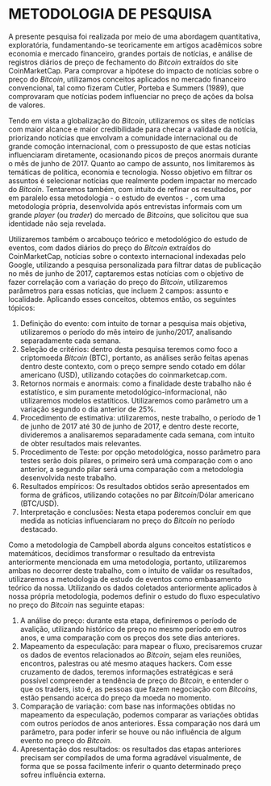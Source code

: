 # <a name="fundamentacao">METODOLOGIA DE PESQUISA</a>

A presente pesquisa foi realizada por meio de uma abordagem quantitativa, exploratória, fundamentando-se teoricamente em artigos acadêmicos sobre economia e mercado financeiro, grandes portais de notícias, e análise de registros diários de preço de fechamento do _Bitcoin_ extraídos do site CoinMarketCap. Para comprovar a hipótese do impacto de notícias sobre o preço do _Bitcoin_, utilizamos conceitos aplicados no mercado financeiro convencional, tal como fizeram Cutler, Porteba e Summers (1989), que comprovaram que notícias podem influenciar no preço de ações da bolsa de valores.

Tendo em vista a globalização do _Bitcoin_, utilizaremos os sites de notícias com maior alcance e maior credibilidade para checar a validade da notícia, priorizando notícias que envolvam a comunidade internacional ou de grande comoção internacional, com o pressuposto de que estas notícias influenciaram diretamente, ocasionando picos de preços anormais durante o mês de junho de 2017. Quanto ao campo de assunto, nos limitaremos às temáticas de política, economia e tecnologia. Nosso objetivo em filtrar os assuntos é selecionar notícias que realmente podem impactar no mercado do _Bitcoin_. Tentaremos também, com intuito de refinar os resultados, por em paralelo essa metodologia - o estudo de eventos - , com uma metodologia própria, desenvolvida após entrevistas informais com um grande _player_ (ou _trader_) do mercado de _Bitcoins_, que solicitou que sua identidade não seja revelada.

Utilizaremos também o arcabouço teórico e metodológico do estudo de eventos, com dados diários do preço do _Bitcoin_ extraídos do CoinMarketCap, notícias sobre o contexto internacional indexadas pelo Google, utilizando a pesquisa personalizada para filtrar datas de publicação no mês de junho de 2017, captaremos estas notícias com o objetivo de fazer correlação com a variação do preço do _Bitcoin_, utilizaremos parâmetros para essas notícias, que incluem 2 campos: assunto e localidade. Aplicando esses conceitos, obtemos então, os seguintes tópicos:

1. Definição do evento: com intuito de tornar a pesquisa mais objetiva, utilizaremos o período do mês inteiro de junho/2017, analisando separadamente cada semana.
1. Seleção de critérios: dentro desta pesquisa teremos como foco a criptomoeda _Bitcoin_ (BTC), portanto, as análises serão feitas apenas dentro deste contexto, com o preço sempre sendo cotado em dólar americano (USD), utilizando cotações do coinmarketcap.com.
1. Retornos normais e anormais: como a finalidade deste trabalho não é estatístico, e sim puramente metodológico-informacional, não utilizaremos modelos estatíticos. Utilizaremos como parâmetro um a variação segundo o dia anterior de 25%.
1. Procedimento de estimativa: utilizaremos, neste trabalho, o período de 1 de junho de 2017 até 30 de junho de 2017, e dentro deste recorte, divideremos a analisaremos separadamente cada semana, com intuito de obter resultados mais relevantes.
1. Procedimento de Teste: por opção metodológica, nosso parâmetro para testes serão dois pilares, o primeiro será uma comparação com o ano anterior, a segundo pilar será uma comparação com a metodologia desenvolvida neste trabalho.
1. Resultados empíricos: Os resultados obtidos serão apresentados em forma de gráficos, utilizando cotações no par _Bitcoin_/Dólar americano (BTC/USD).
1. Interpretação e conclusões: Nesta etapa poderemos concluir em que medida as notícias influenciaram no preço do _Bitcoin_ no período destacado.

Como a metodologia de Campbell aborda alguns conceitos estatísticos e matemáticos, decidimos transformar o resultado da entrevista anteriormente mencionada em uma metodologia, portanto, utilizaremos ambas no decorrer deste trabalho, com o intuito de validar os resultados, utilizaremos a metodologia de estudo de eventos como embasamento teórico da nossa. Utilizando os dados coletados anteriormente aplicados à nossa própria metodologia, podemos definir o estudo do fluxo especulativo no preço do _Bitcoin_ nas seguinte etapas: 

1. A análise do preço: durante esta etapa, definiremos o período de avalição, utilizando histórico de preço no mesmo período em outros anos, e uma comparação com os preços dos sete dias anteriores.
1. Mapeamento da especulação: para mapear o fluxo, precisaremos cruzar os dados de eventos relacionados ao _Bitcoin_, sejam eles reuniões, encontros, palestras ou até mesmo ataques hackers. Com esse cruzamento de dados, teremos informações estratégicas e será possível compreender a tendência de preço do _Bitcoin_, e entender o que os traders, isto é, as pessoas que fazem negociação com _Bitcoins_, estão pensando acerca do preço da moeda no momento.
1. Comparação de variação: com base nas informações obtidas no mapeamento da especulação, podemos comparar as variações obtidas com outros períodos de anos anteriores. Essa comparação nos dará um parâmetro, para poder inferir se houve ou não influência de algum evento no preço do _Bitcoin_.
1. Apresentação dos resultados: os resultados das etapas anteriores precisam ser compilados de uma forma agradável visualmente, de forma que se possa facilmente inferir o quanto determinado preço sofreu influência externa.